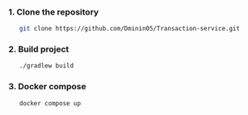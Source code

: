 ### 1. Clone the repository
```sh
   git clone https://github.com/Dminin05/Transaction-service.git
```
### 2. Build project
```sh
   ./gradlew build
```
### 3. Docker compose
```sh
   docker compose up
```